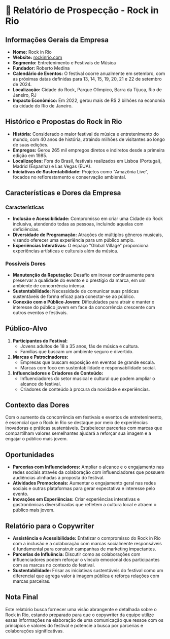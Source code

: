 # 🌟 Relatório de Prospecção - Rock in Rio 

## Informações Gerais da Empresa
- **Nome:** Rock in Rio
- **Website:** [rockinrio.com](https://rockinrio.com/rio/)
- **Segmento:** Entretenimento e Festivais de Música
- **Fundador:** Roberto Medina
- **Calendário de Eventos:** O festival ocorre anualmente em setembro, com as próximas datas definidas para 13, 14, 15, 19, 20, 21 e 22 de setembro de 2024.
- **Localização:** Cidade do Rock, Parque Olímpico, Barra da Tijuca, Rio de Janeiro, RJ
- **Impacto Econômico:** Em 2022, gerou mais de R$ 2 bilhões na economia da cidade do Rio de Janeiro.

## Histórico e Propostas do Rock in Rio
- **História:** Considerado o maior festival de música e entretenimento do mundo, com 40 anos de história, atraindo milhões de visitantes ao longo de suas edições.
- **Empregos:** Gerou 265 mil empregos diretos e indiretos desde a primeira edição em 1985.
- **Localizações:** Fora do Brasil, festivais realizados em Lisboa (Portugal), Madrid (Espanha) e Las Vegas (EUA).
- **Iniciativas de Sustentabilidade:** Projetos como "Amazônia Live", focados no reflorestamento e conservação ambiental.

## Características e Dores da Empresa
### Características
- **Inclusão e Acessibilidade:** Compromisso em criar uma Cidade do Rock inclusiva, atendendo todas as pessoas, incluindo aquelas com deficiências.
- **Diversidade de Programação:** Atrações de múltiplos gêneros musicais, visando oferecer uma experiência para um público amplo.
- **Experiências Interativas:** O espaço "Global Village" proporciona experiências artísticas e culturais além da música.

### Possíveis Dores
- **Manutenção da Reputação:** Desafio em inovar continuamente para preservar a qualidade do evento e o prestígio da marca, em um ambiente de concorrência intensa.
- **Sustentabilidade:** Necessidade de comunicar suas práticas sustentáveis de forma eficaz para conectar-se ao público.
- **Conexão com o Público Jovem:** Dificuldades para atrair e manter o interesse do público jovem em face da concorrência crescente com outros eventos e festivais.

## Público-Alvo
1. **Participantes do Festival:**
   - Jovens adultos de 18 a 35 anos, fãs de música e cultura.
   - Famílias que buscam um ambiente seguro e divertido.
2. **Marcas e Patrocinadores:**
   - Empresas que buscam exposição em eventos de grande escala.
   - Marcas com foco em sustentabilidade e responsabilidade social.
3. **Influenciadores e Criadores de Conteúdo:**
   - Influenciadores do setor musical e cultural que podem ampliar o alcance do festival.
   - Criadores de conteúdo à procura da novidade e experiências.

## Contexto das Dores
Com o aumento da concorrência em festivais e eventos de entretenimento, é essencial que o Rock in Rio se destaque por meio de experiências inovadoras e práticas sustentáveis. Estabelecer parcerias com marcas que compartilham valores semelhantes ajudará a reforçar sua imagem e a engajar o público mais jovem.

## Oportunidades
- **Parcerias com Influenciadores:** Ampliar o alcance e o engajamento nas redes sociais através da colaboração com influenciadores que possuem audiências alinhadas à proposta do festival.
- **Atividades Promocionais:** Aumentar o engajamento geral nas redes sociais e outras plataformas para gerar expectativa e interesse pelo evento.
- **Inovações em Experiências:** Criar experiências interativas e gastronômicas diversificadas que refletem a cultura local e atraem o público mais jovem.

## Relatório para o Copywriter
- **Assistência e Acessibilidade:** Enfatizar o compromisso do Rock in Rio com a inclusão e a colaboração com marcas socialmente responsáveis é fundamental para construir campanhas de marketing impactantes.
- **Parcerias de Influência:** Discutir como as colaborações com influenciadores podem reforçar o vínculo emocional dos participantes com as marcas no contexto do festival.
- **Sustentabilidade:** Frisar as iniciativas sustentáveis do festival como um diferencial que agrega valor à imagem pública e reforça relações com marcas parceiras.

## Nota Final
Este relatório busca fornecer uma visão abrangente e detalhada sobre o Rock in Rio, estando preparado para que o copywriter da equipe utilize essas informações na elaboração de uma comunicação que ressoe com os princípios e valores do festival e potencie a busca por parcerias e colaborações significativas.